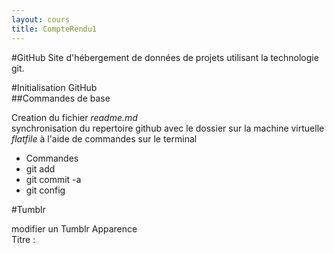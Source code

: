 ```yaml
---
layout: cours
title: CompteRendu1
---
```

#GitHub
Site d'hébergement de données de projets utilisant la technologie git.

#Initialisation GitHub  
##Commandes de base  

Creation du fichier *readme.md*  
synchronisation du repertoire github avec le dossier sur la machine virtuelle *flatfile*
à l'aide de commandes sur le terminal  

* Commandes  
 * git add
 * git commit -a
 * git config



#Tumblr  

modifier un Tumblr Apparence    
Titre : <title> {Title}  
description : <meta> {MetaDescription}   
avatar : favicon (20) {Favicon}  
Font ) {TitleFont}  
Couleur ) {Color}  
Bannière  
